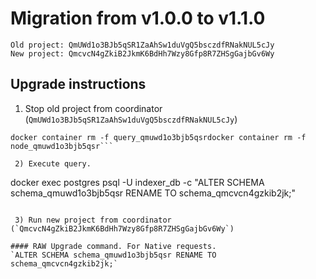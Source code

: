 # Migration from v1.0.0 to v1.1.0
```
Old project: QmUWd1o3BJb5qSR1ZaAhSw1duVgQ5bsczdfRNakNUL5cJy
New project: QmcvcN4gZkiB2JkmK6BdHh7Wzy8Gfp8R7ZHSgGajbGv6Wy
```


## Upgrade instructions
 1) Stop old project from coordinator (`QmUWd1o3BJb5qSR1ZaAhSw1duVgQ5bsczdfRNakNUL5cJy`)
 
```
docker container rm -f query_qmuwd1o3bjb5qsrdocker container rm -f node_qmuwd1o3bjb5qsr```

 2) Execute query.

```
docker exec postgres psql -U indexer_db -c "ALTER SCHEMA schema_qmuwd1o3bjb5qsr RENAME TO schema_qmcvcn4gzkib2jk;"
```

 3) Run new project from coordinator (`QmcvcN4gZkiB2JkmK6BdHh7Wzy8Gfp8R7ZHSgGajbGv6Wy`)

#### RAW Upgrade command. For Native requests.
`ALTER SCHEMA schema_qmuwd1o3bjb5qsr RENAME TO schema_qmcvcn4gzkib2jk;`
